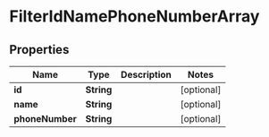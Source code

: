 
# FilterIdNamePhoneNumberArray

## Properties
Name | Type | Description | Notes
------------ | ------------- | ------------- | -------------
**id** | **String** |  |  [optional]
**name** | **String** |  |  [optional]
**phoneNumber** | **String** |  |  [optional]



